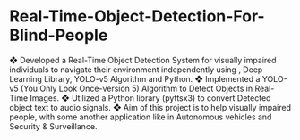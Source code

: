 # Real-Time-Object-Detection-For-Blind-People
❖ Developed a Real-Time Object Detection System for visually impaired individuals to navigate their environment independently using , Deep Learning Library, YOLO-v5 Algorithm and Python.
❖ Implemented a YOLO-v5 (You Only Look Once-version 5) Algorithm to Detect Objects in Real-Time Images.
❖ Utilized a Python library (pyttsx3) to convert Detected object text to audio signals.
❖ Aim of this project is to help visually impaired people, with some another application like in Autonomous vehicles and Security & Surveillance.
